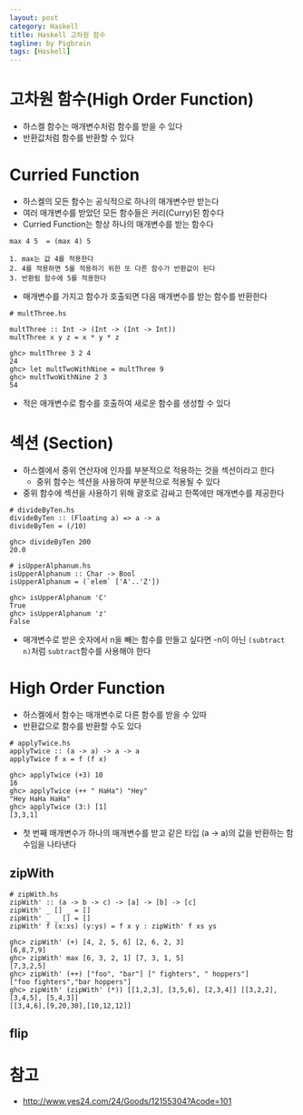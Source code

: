 ```yaml
---
layout: post
category: Haskell
title: Haskell 고차원 함수    
tagline: by Pigbrain
tags: [Haskell]
---
```


<!--more-->


# 고차원 함수(High Order Function)  
* 하스켈 함수는 매개변수처럼 함수를 받을 수 있다  
* 반환값처럼 함수를 반환할 수 있다  
  
# Curried Function  
* 하스켈의 모든 함수는 공식적으로 하나의 매개변수만 받는다  
* 여러 매개변수를 받았던 모든 함수들은 커리(Curry)된 함수다  
* Curried Function는 항상 하나의 매개변수를 받는 함수다  
  
```
max 4 5  = (max 4) 5 

1. max는 값 4를 적용한다  
2. 4를 적용하면 5를 적용하기 위한 또 다른 함수가 반환값이 된다  
3. 반환됨 함수에 5를 적용한다  
```  

* 매개변수를 가지고 함수가 호출되면 다음 매개변수를 받는 함수를 반환한다  
    
```
# multThree.hs 

multThree :: Int -> (Int -> (Int -> Int))
multThree x y z = x * y * z

ghc> multThree 3 2 4
24
ghc> let multTwoWithNine = multThree 9
ghc> multTwoWithNine 2 3
54
```  
* 적은 매개변수로 함수를 호출하여 새로운 함수를 생성할 수 있다  
  
# 섹션 (Section)  
* 하스켈에서 중위 연산자에 인자를 부분적으로 적용하는 것을 섹션이라고 한다  
	* 중위 함수는 섹션을 사용하여 부분적으로 적용될 수 있다  
* 중위 함수에 섹션을 사용하기 위해 괄호로 감싸고 한쪽에만 매개변수를 제공한다  
  
```
# divideByTen.hs  
divideByTen :: (Floating a) => a -> a
divideByTen = (/10)
  
ghc> divideByTen 200
20.0

# isUpperAlphanum.hs
isUpperAlphanum :: Char -> Bool
isUpperAlphanum = (`elem` ['A'..'Z'])

ghc> isUpperAlphanum 'C'
True
ghc> isUpperAlphanum 'z'
False
```  
  
* 매개변수로 받은 숫자에서 n을 빼는 함수를 만들고 싶다면 -n이 아닌  `(subtract n)`처럼 `subtract`함수를 사용해야 한다   
  
# High Order Function  
* 하스켈에서 함수는 매개변수로 다른 함수를 받을 수 있따  
* 반환값으로 함수를 반환할 수도 있다  
  
```
# applyTwice.hs  
applyTwice :: (a -> a) -> a -> a
applyTwice f x = f (f x)

ghc> applyTwice (+3) 10
16
ghc> applyTwice (++ " HaHa") "Hey"
"Hey HaHa HaHa"
ghc> applyTwice (3:) [1]
[3,3,1]
```  
* 첫 번째 매개변수가 하나의 매개변수를 받고 같은 타입 (a -> a)의 값을 반환하는 함수임을 나타낸다  
  
## zipWith  
  
```
# zipWith.hs
zipWith' :: (a -> b -> c) -> [a] -> [b] -> [c]
zipWith' _ [] _ = []
zipWith' _ _ [] = []
zipWith' f (x:xs) (y:ys) = f x y : zipWith' f xs ys
  
ghc> zipWith' (+) [4, 2, 5, 6] [2, 6, 2, 3]
[6,8,7,9]
ghc> zipWith' max [6, 3, 2, 1] [7, 3, 1, 5]
[7,3,2,5]
ghc> zipWith' (++) ["foo", "bar"] [" fighters", " hoppers"]
["foo fighters","bar hoppers"]
ghc> zipWith' (zipWith' (*)) [[1,2,3], [3,5,6], [2,3,4]] [[3,2,2], [3,4,5], [5,4,3]]
[[3,4,6],[9,20,30],[10,12,12]]  
```  
  
  
## flip  
  

  
  
  
    
# 참고 
* http://www.yes24.com/24/Goods/12155304?Acode=101  